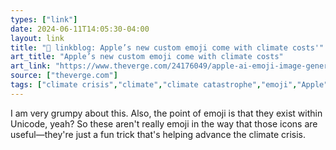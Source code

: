 ```yaml
---
types: ["link"]
date: 2024-06-11T14:05:30-04:00
layout: link
title: "🔗 linkblog: Apple’s new custom emoji come with climate costs'"
art_title: "Apple’s new custom emoji come with climate costs"
art_link: "https://www.theverge.com/24176049/apple-ai-emoji-image-generation-climate-change"
source: ["theverge.com"]
tags: ["climate crisis","climate","climate catastrophe","emoji","Apple","generative AI"]
---
```

I am very grumpy about this. Also, the point of emoji is that they exist within Unicode, yeah? So these aren't really emoji in the way that those icons are useful—they're just a fun trick that's helping advance the climate crisis.
